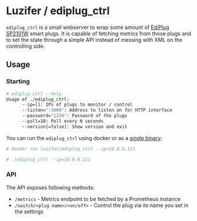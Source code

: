 # Luzifer / ediplug\_ctrl

`ediplug_ctrl` is a small webserver to wrap some amount of [EdiPlug SP2101W](http://www.edimax.com/edimax/merchandise/merchandise_detail/data/edimax/au/home_automation_smart_plug/sp-1101w/) smart plugs. It is capable of fetching metrics from those plugs and to set the state through a simple API instead of messing with XML on the controlling side.

## Usage

### Starting

```bash
# ediplug_ctrl --help
Usage of ./ediplug_ctrl:
      --ip=[]: IPs of plugs to monitor / control
      --listen=":3000": Address to listen on for HTTP interface
      --password="1234": Password of the plugs
      --poll=10: Poll every N seconds
      --version[=false]: Show version and exit
```

You can run the `ediplug_ctrl` using docker or as a [single binary](https://gobuilder.me/github.com/Luzifer/ediplug_ctrl):

```bash
# docker run luzifer/ediplug_ctrl --ip=10.0.0.111

# ./ediplug_ctrl --ip=10.0.0.111
```

### API

The API exposes following methods:

- `/metrics` - Metrics endpoint to be fetched by a Prometheus instance
- `/switch/<plug name>/<on/off>` - Control the plug via its name you set in the settings
